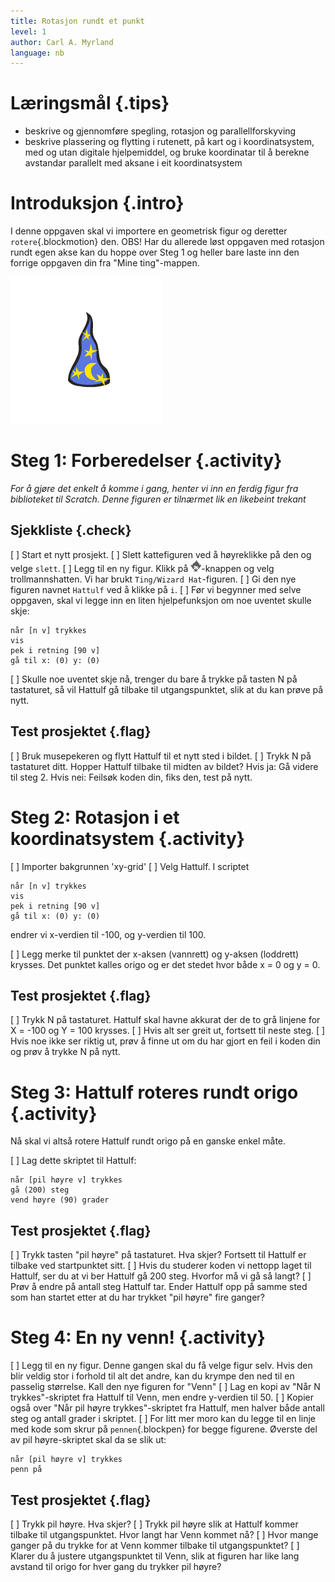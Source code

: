 ```yaml
---
title: Rotasjon rundt et punkt
level: 1
author: Carl A. Myrland
language: nb
---
```



# Læringsmål {.tips}
+ beskrive og gjennomføre spegling, rotasjon og parallellforskyving
+ beskrive plassering og flytting i rutenett, på kart og i koordinatsystem, med og utan digitale hjelpemiddel, og bruke koordinatar til å berekne avstandar parallelt med aksane i eit koordinatsystem

# Introduksjon {.intro}
I denne oppgaven skal vi importere en geometrisk figur og deretter `rotere`{.blockmotion} den.
OBS! Har du allerede løst oppgaven med rotasjon rundt egen akse kan du hoppe over Steg 1 og heller bare laste inn den forrige oppgaven din fra "Mine ting"-mappen.

![](../rotasjon/Geometri.png)

# Steg 1: Forberedelser {.activity}

*For å gjøre det enkelt å komme i gang, henter vi inn en ferdig figur fra biblioteket til Scratch.
Denne figuren er tilnærmet lik en likebeint trekant*

## Sjekkliste {.check}

[ ] Start et nytt prosjekt.
[ ] Slett kattefiguren ved å høyreklikke på den og velge `slett`.
[ ] Legg til en ny figur. Klikk på ![Velg figur fra biblioteket](../bilder/hent-fra-bibliotek.png)-knappen og velg trollmannshatten. Vi har brukt `Ting/Wizard Hat`-figuren.
[ ] Gi den nye figuren navnet `Hattulf` ved å klikke på `i`.
[ ] Før vi begynner med selve oppgaven, skal vi legge inn en liten hjelpefunksjon om noe uventet skulle skje:

  ```blocks
  når [n v] trykkes
  vis
  pek i retning [90 v]
  gå til x: (0) y: (0)
  ```
[ ] Skulle noe uventet skje nå, trenger du bare å trykke på tasten N på tastaturet, så vil Hattulf gå tilbake til utgangspunktet, slik at du kan prøve på nytt.

## Test prosjektet {.flag}

[ ] Bruk musepekeren og flytt Hattulf til et nytt sted i bildet.
[ ] Trykk N på tastaturet ditt. Hopper Hattulf tilbake til midten av bildet? Hvis ja: Gå videre til steg 2. Hvis nei: Feilsøk koden din, fiks den, test på nytt.

# Steg 2: Rotasjon i et koordinatsystem {.activity}

[ ] Importer bakgrunnen 'xy-grid'
[ ] Velg Hattulf. I scriptet

  ```blocks
  når [n v] trykkes
  vis
  pek i retning [90 v]
  gå til x: (0) y: (0)
  ```
endrer vi x-verdien til -100, og y-verdien til 100.

[ ] Legg merke til punktet der x-aksen (vannrett) og y-aksen (loddrett) krysses. Det punktet kalles origo og er det stedet hvor både x = 0 og y = 0.

## Test prosjektet {.flag}

[ ] Trykk N på tastaturet. Hattulf skal havne akkurat der de to grå linjene for X = -100 og Y = 100 krysses.
[ ] Hvis alt ser greit ut, fortsett til neste steg.
[ ] Hvis noe ikke ser riktig ut, prøv å finne ut om du har gjort en feil i koden din og prøv å trykke N på nytt.

# Steg 3: Hattulf roteres rundt origo {.activity}

Nå skal vi altså rotere Hattulf rundt origo på en ganske enkel måte.

[ ] Lag dette skriptet til Hattulf:

  ```blocks
  når [pil høyre v] trykkes
  gå (200) steg
  vend høyre (90) grader
  ```

## Test prosjektet {.flag}

[ ] Trykk tasten "pil høyre" på tastaturet. Hva skjer? Fortsett til Hattulf er tilbake ved startpunktet sitt.
[ ] Hvis du studerer koden vi nettopp laget til Hattulf, ser du at vi ber Hattulf gå 200 steg. Hvorfor må vi gå så langt?
[ ] Prøv å endre på antall steg Hattulf tar. Ender Hattulf opp på samme sted som han startet etter at du har trykket "pil høyre" fire ganger?

# Steg 4: En ny venn! {.activity}

[ ] Legg til en ny figur. Denne gangen skal du få velge figur selv. Hvis den blir veldig stor i forhold til alt det andre, kan du krympe den ned til en passelig størrelse. Kall den nye figuren for "Venn"
[ ] Lag en kopi av "Når N trykkes"-skriptet fra Hattulf til Venn, men endre y-verdien til 50.
[ ] Kopier også over "Når pil høyre trykkes"-skriptet fra Hattulf, men halver både antall steg og antall grader i skriptet.
[ ] For litt mer moro kan du legge til en linje med kode som skrur på `pennen`{.blockpen} for begge figurene. Øverste del av pil høyre-skriptet skal da se slik ut:

  ```blocks
  når [pil høyre v] trykkes
  penn på
  ```
## Test prosjektet {.flag}

[ ] Trykk pil høyre. Hva skjer?
[ ] Trykk pil høyre slik at Hattulf kommer tilbake til utgangspunktet. Hvor langt har Venn kommet nå?
[ ] Hvor mange ganger på du trykke for at Venn kommer tilbake til utgangspunktet?
[ ] Klarer du å justere utgangspunktet til Venn, slik at figuren har like lang avstand til origo for hver gang du trykker pil høyre?
